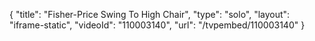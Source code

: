 {
    "title": "Fisher-Price Swing To High Chair",
    "type": "solo",
    "layout": "iframe-static",
    "videoId": "110003140",
    "url": "\/tvpembed\/110003140"
}